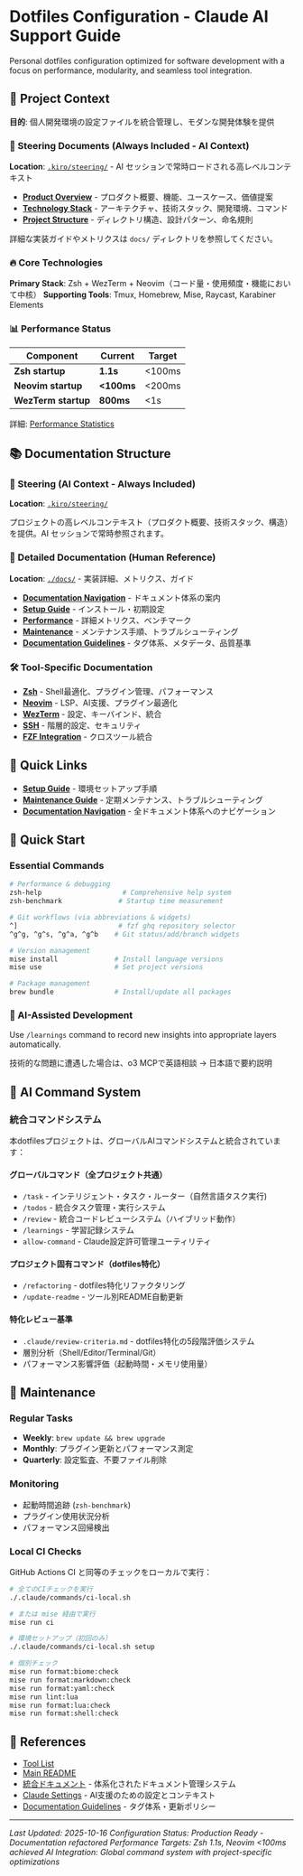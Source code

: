 # Dotfiles Configuration - Claude AI Support Guide

Personal dotfiles configuration optimized for software development with a focus on performance, modularity, and seamless tool integration.

## 🎯 Project Context

**目的**: 個人開発環境の設定ファイルを統合管理し、モダンな開発体験を提供

### 📂 Steering Documents (Always Included - AI Context)

**Location**: [`.kiro/steering/`](.kiro/steering/) - AI セッションで常時ロードされる高レベルコンテキスト

- **[Product Overview](.kiro/steering/product.md)** - プロダクト概要、機能、ユースケース、価値提案
- **[Technology Stack](.kiro/steering/tech.md)** - アーキテクチャ、技術スタック、開発環境、コマンド
- **[Project Structure](.kiro/steering/structure.md)** - ディレクトリ構造、設計パターン、命名規則

詳細な実装ガイドやメトリクスは `docs/` ディレクトリを参照してください。

### 🔥 Core Technologies

**Primary Stack**: Zsh + WezTerm + Neovim（コード量・使用頻度・機能において中核）
**Supporting Tools**: Tmux, Homebrew, Mise, Raycast, Karabiner Elements

### 📊 Performance Status

| Component           | Current    | Target |
| ------------------- | ---------- | ------ |
| **Zsh startup**     | **1.1s**   | <100ms |
| **Neovim startup**  | **<100ms** | <200ms |
| **WezTerm startup** | **800ms**  | <1s    |

詳細: [Performance Statistics](docs/performance.md)

## 📚 Documentation Structure

### 📂 Steering (AI Context - Always Included)

**Location**: [`.kiro/steering/`](.kiro/steering/)

プロジェクトの高レベルコンテキスト（プロダクト概要、技術スタック、構造）を提供。AI セッションで常時参照されます。

### 📖 Detailed Documentation (Human Reference)

**Location**: [`./docs/`](./docs/) - 実装詳細、メトリクス、ガイド

- **[Documentation Navigation](./docs/README.md)** - ドキュメント体系の案内
- **[Setup Guide](./docs/setup.md)** - インストール・初期設定
- **[Performance](./docs/performance.md)** - 詳細メトリクス、ベンチマーク
- **[Maintenance](./docs/maintenance.md)** - メンテナンス手順、トラブルシューティング
- **[Documentation Guidelines](./docs/documentation-guidelines.md)** - タグ体系、メタデータ、品質基準

### 🛠️ Tool-Specific Documentation

- **[Zsh](./docs/tools/zsh.md)** - Shell最適化、プラグイン管理、パフォーマンス
- **[Neovim](./docs/tools/nvim.md)** - LSP、AI支援、プラグイン最適化
- **[WezTerm](./docs/tools/wezterm.md)** - 設定、キーバインド、統合
- **[SSH](./docs/tools/ssh.md)** - 階層的設定、セキュリティ
- **[FZF Integration](./docs/tools/fzf-integration.md)** - クロスツール統合

## 📖 Quick Links

- **[Setup Guide](./docs/setup.md)** - 環境セットアップ手順
- **[Maintenance Guide](./docs/maintenance.md)** - 定期メンテナンス、トラブルシューティング
- **[Documentation Navigation](./docs/README.md)** - 全ドキュメント体系へのナビゲーション

## 🚀 Quick Start

### Essential Commands

```bash
# Performance & debugging
zsh-help                    # Comprehensive help system
zsh-benchmark              # Startup time measurement

# Git workflows (via abbreviations & widgets)
^]                         # fzf ghq repository selector
^g^g, ^g^s, ^g^a, ^g^b    # Git status/add/branch widgets

# Version management
mise install              # Install language versions
mise use                  # Set project versions

# Package management
brew bundle               # Install/update all packages
```

### 🤖 AI-Assisted Development

Use `/learnings` command to record new insights into appropriate layers automatically.

技術的な問題に遭遇した場合は、o3 MCPで英語相談 → 日本語で要約説明

## 🤖 AI Command System

### 統合コマンドシステム

本dotfilesプロジェクトは、グローバルAIコマンドシステムと統合されています：

#### グローバルコマンド（全プロジェクト共通）

- `/task` - インテリジェント・タスク・ルーター（自然言語タスク実行)
- `/todos` - 統合タスク管理・実行システム
- `/review` - 統合コードレビューシステム（ハイブリッド動作）
- `/learnings` - 学習記録システム
- `allow-command` - Claude設定許可管理ユーティリティ

#### プロジェクト固有コマンド（dotfiles特化）

- `/refactoring` - dotfiles特化リファクタリング
- `/update-readme` - ツール別README自動更新

#### 特化レビュー基準

- `.claude/review-criteria.md` - dotfiles特化の5段階評価システム
- 層別分析（Shell/Editor/Terminal/Git）
- パフォーマンス影響評価（起動時間・メモリ使用量）

## 🔄 Maintenance

### Regular Tasks

- **Weekly**: `brew update && brew upgrade`
- **Monthly**: プラグイン更新とパフォーマンス測定
- **Quarterly**: 設定監査、不要ファイル削除

### Monitoring

- 起動時間追跡 (`zsh-benchmark`)
- プラグイン使用状況分析
- パフォーマンス回帰検出

### Local CI Checks

GitHub Actions CI と同等のチェックをローカルで実行：

```bash
# 全てのCIチェックを実行
./.claude/commands/ci-local.sh

# または mise 経由で実行
mise run ci

# 環境セットアップ（初回のみ）
./.claude/commands/ci-local.sh setup

# 個別チェック
mise run format:biome:check
mise run format:markdown:check
mise run format:yaml:check
mise run lint:lua
mise run format:lua:check
mise run format:shell:check
```

## 🔗 References

- [Tool List](TOOLS.md)
- [Main README](README.md)
- [統合ドキュメント](./docs/) - 体系化されたドキュメント管理システム
- [Claude Settings](.claude/) - AI支援のための設定とコンテキスト
- [Documentation Guidelines](./docs/documentation-guidelines.md) - タグ体系・更新ポリシー

---

_Last Updated: 2025-10-16_
_Configuration Status: Production Ready - Documentation refactored_
_Performance Targets: Zsh 1.1s, Neovim <100ms achieved_
_AI Integration: Global command system with project-specific optimizations_
